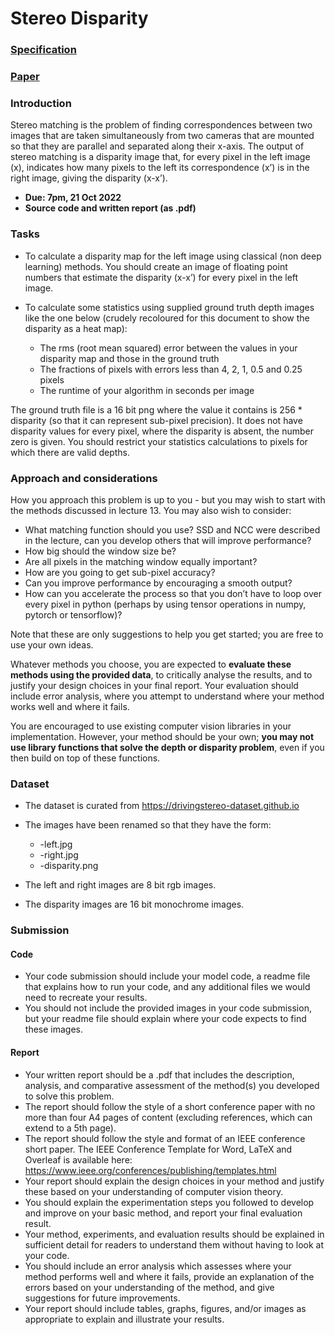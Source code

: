 # Stereo Disparity

### [Specification](resources/final-spec.pdf)

### [Paper](resources/paper.pdf)



### Introduction

Stereo matching is the problem of finding correspondences between two images that are taken simultaneously from two cameras that are mounted so that they are parallel and separated along their x-axis. The output of stereo matching is a disparity image that, for every pixel in the left image (x), indicates how many pixels to the left its correspondence (x’) is in the right image, giving the disparity (x-x’).

* **Due: 7pm, 21 Oct 2022**
* **Source code and written report (as .pdf)**



### Tasks

* To calculate a disparity map for the left image using classical (non deep learning) methods. You should create an image of floating point numbers that estimate the disparity (x-x’) for every pixel in the left image.

* To calculate some statistics using supplied ground truth depth images like the one below (crudely recoloured for this document to show the disparity as a heat map):
  * The rms (root mean squared) error between the values in your disparity map and those in the ground truth
  * The fractions of pixels with errors less than 4, 2, 1, 0.5 and 0.25 pixels
  * The runtime of your algorithm in seconds per image

The ground truth file is a 16 bit png where the value it contains is 256 * disparity (so that it can represent sub-pixel precision). It does not have disparity values for every pixel, where the disparity is absent, the number zero is given. You should restrict your statistics calculations to pixels for which there are valid depths.



### Approach and considerations

How you approach this problem is up to you - but you may wish to start with the methods discussed in lecture 13. You may also wish to consider:

* What matching function should you use? SSD and NCC were described in the lecture, can you develop others that will improve performance?
* How big should the window size be?
* Are all pixels in the matching window equally important?
* How are you going to get sub-pixel accuracy?
* Can you improve performance by encouraging a smooth output?
* How can you accelerate the process so that you don’t have to loop over every pixel in python (perhaps by using tensor operations in numpy, pytorch or tensorflow)?

Note that these are only suggestions to help you get started; you are free to use your own ideas.

Whatever methods you choose, you are expected to **evaluate these methods using the provided data**, to critically analyse the results, and to justify your design choices in your final report. Your evaluation should include error analysis, where you attempt to understand where your method works well and where it fails.

You are encouraged to use existing computer vision libraries in your implementation. However, your method should be your own; **you may not use library functions that solve the depth or disparity problem**, even if you then build on top of these functions.



### Dataset

* The dataset is curated from https://drivingstereo-dataset.github.io

* The images have been renamed so that they have the form:
  * <something>-left.jpg
  * <something>-right.jpg
  * <something>-disparity.png
* The left and right images are 8 bit rgb images. 
* The disparity images are 16 bit monochrome images.



### Submission

#### Code

* Your code submission should include your model code, a readme file that explains how to run your code, and any additional files we would need to recreate your results.
* You should not include the provided images in your code submission, but your readme file should explain where your code expects to find these images.

#### Report

* Your written report should be a .pdf that includes the description, analysis, and comparative assessment of the method(s) you developed to solve this problem.
* The report should follow the style of a short conference paper with no more than four A4 pages of content (excluding references, which can extend to a 5th page).
* The report should follow the style and format of an IEEE conference short paper. The IEEE Conference Template for Word, LaTeX and Overleaf is available here: https://www.ieee.org/conferences/publishing/templates.html
* Your report should explain the design choices in your method and justify these based on your understanding of computer vision theory.
* You should explain the experimentation steps you followed to develop and improve on your basic method, and report your final evaluation result.
* Your method, experiments, and evaluation results should be explained in sufficient detail for readers to understand them without having to look at your code.
* You should include an error analysis which assesses where your method performs well and where it fails, provide an explanation of the errors based on your understanding of the method, and give suggestions for future improvements.
* Your report should include tables, graphs, figures, and/or images as appropriate to explain and illustrate your results.





